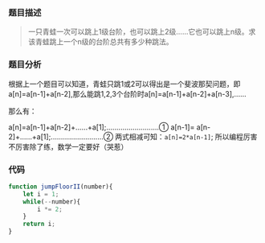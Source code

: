 ### 题目描述
> 一只青蛙一次可以跳上1级台阶，也可以跳上2级……它也可以跳上n级。求该青蛙跳上一个n级的台阶总共有多少种跳法。

### 题目分析
根据上一个题目可以知道，青蛙只跳1或2可以得出是一个斐波那契问题，即a[n]=a[n-1]+a[n-2],那么能跳1,2,3个台阶时a[n]=a[n-1]+a[n-2]+a[n-3],......

那么有：

a[n]=a[n-1]+a[n-2]+......+a[1];..........................①
a[n-1]=        a[n-2]+......+a[1];..........................②
两式相减可知：`a[n]=2*a[n-1]`;
所以编程厉害不厉害除了练，数学一定要好（哭惹）

### 代码
```javascript
function jumpFloorII(number){
	let i = 1;
	while(--number){
		i *= 2;
	}
	return i;
}
```